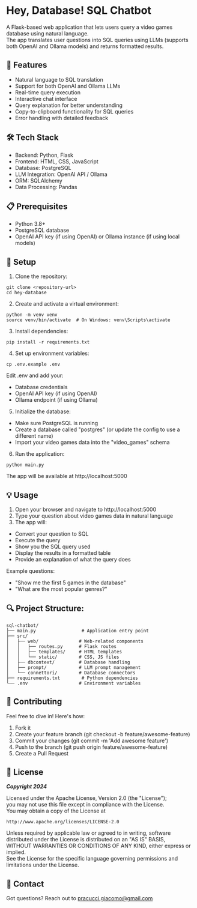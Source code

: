 # Hey, Database! SQL Chatbot

A Flask-based web application that lets users query a video games database using natural language.  
The app translates user questions into SQL queries using LLMs (supports both OpenAI and Ollama models) and returns formatted results.

## 🚀 Features

- Natural language to SQL translation  
- Support for both OpenAI and Ollama LLMs  
- Real-time query execution  
- Interactive chat interface  
- Query explanation for better understanding  
- Copy-to-clipboard functionality for SQL queries  
- Error handling with detailed feedback

## 🛠️ Tech Stack

- Backend: Python, Flask
- Frontend: HTML, CSS, JavaScript
- Database: PostgreSQL
- LLM Integration: OpenAI API / Ollama
- ORM: SQLAlchemy
- Data Processing: Pandas

## 📋 Prerequisites

- Python 3.8+
- PostgreSQL database
- OpenAI API key (if using OpenAI) or Ollama instance (if using local models)

## 🔧 Setup

1. Clone the repository:
```
git clone <repository-url>
cd hey-database
```

2. Create and activate a virtual environment:
```
python -m venv venv
source venv/bin/activate  # On Windows: venv\Scripts\activate
```

3. Install dependencies:
```
pip install -r requirements.txt
```

4. Set up environment variables:
```
cp .env.example .env
```
Edit .env and add your:  

- Database credentials  
- OpenAI API key (if using OpenAI)  
- Ollama endpoint (if using Ollama)  


5. Initialize the database:  
   
- Make sure PostgreSQL is running  
- Create a database called "postgres" (or update the config to use a different name)  
- Import your video games data into the "video_games" schema

6. Run the application:
```
python main.py
```

The app will be available at http://localhost:5000

## 💡 Usage

1. Open your browser and navigate to http://localhost:5000  
2. Type your question about video games data in natural language  
3. The app will:  
- Convert your question to SQL
- Execute the query  
- Show you the SQL query used  
- Display the results in a formatted table  
- Provide an explanation of what the query does  

Example questions:

- "Show me the first 5 games in the database"  
- "What are the most popular genres?"

## 🔍 Project Structure:
```
sql-chatbot/
├── main.py                 # Application entry point
├── src/
│   ├── web/               # Web-related components
│   │   ├── routes.py      # Flask routes
│   │   ├── templates/     # HTML templates
│   │   └── static/        # CSS, JS files
│   ├── dbcontext/         # Database handling
│   ├── prompt/            # LLM prompt management
│   └── connettori/        # Database connectors
├── requirements.txt        # Python dependencies
└── .env                   # Environment variables
```

## 🤝 Contributing
Feel free to dive in! Here's how:

1. Fork it  
2. Create your feature branch (git checkout -b feature/awesome-feature)  
3. Commit your changes (git commit -m 'Add awesome feature')  
4. Push to the branch (git push origin feature/awesome-feature)  
5. Create a Pull Request

## 📝 License
***Copyright 2024***

Licensed under the Apache License, Version 2.0 (the "License");  
you may not use this file except in compliance with the License.  
You may obtain a copy of the License at  
```
http://www.apache.org/licenses/LICENSE-2.0
```

Unless required by applicable law or agreed to in writing, software  
distributed under the License is distributed on an "AS IS" BASIS,  
WITHOUT WARRANTIES OR CONDITIONS OF ANY KIND, either express or implied.  
See the License for the specific language governing permissions and  
limitations under the License.  

## 📧 Contact
Got questions? Reach out to pracucci.giacomo@gmail.com
